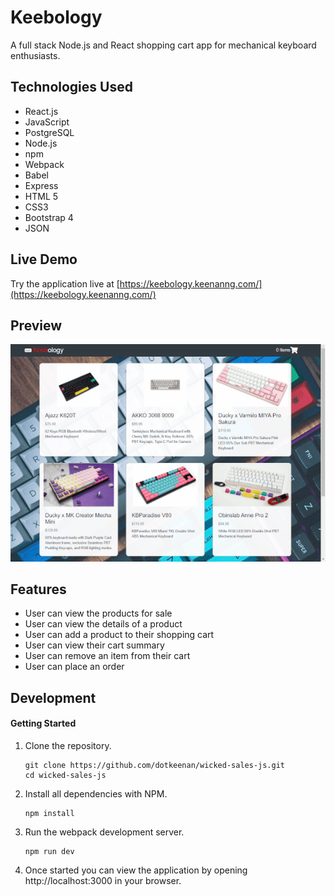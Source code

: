 # Keebology
A full stack Node.js and React shopping cart app for mechanical keyboard enthusiasts.

## Technologies Used
- React.js
- JavaScript
- PostgreSQL
- Node.js
- npm
- Webpack
- Babel
- Express
- HTML 5
- CSS3
- Bootstrap 4
- JSON

## Live Demo

Try the application live at [https://keebology.keenanng.com/](https://keebology.keenanng.com/)

## Preview
  <p align="center">
    <img src="./doc-images/keebology-demo.gif">
  </p>

## Features

- User can view the products for sale
- User can view the details of a product
- User can add a product to their shopping cart
- User can view their cart summary
- User can remove an item from their cart
- User can place an order

## Development

#### Getting Started

1. Clone the repository.

    ```shell
    git clone https://github.com/dotkeenan/wicked-sales-js.git
    cd wicked-sales-js
    ```

1. Install all dependencies with NPM.

    ```shell
    npm install
    ```

1. Run the webpack development server.

    ```shell
    npm run dev
    ```

1. Once started you can view the application by opening http://localhost:3000 in your browser.
